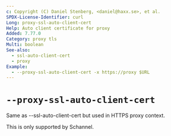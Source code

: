 ```yaml
---
c: Copyright (C) Daniel Stenberg, <daniel@haxx.se>, et al.
SPDX-License-Identifier: curl
Long: proxy-ssl-auto-client-cert
Help: Auto client certificate for proxy
Added: 7.77.0
Category: proxy tls
Multi: boolean
See-also:
  - ssl-auto-client-cert
  - proxy
Example:
  - --proxy-ssl-auto-client-cert -x https://proxy $URL
---
```


# `--proxy-ssl-auto-client-cert`

Same as --ssl-auto-client-cert but used in HTTPS proxy context.

This is only supported by Schannel.
